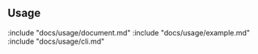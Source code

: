## Usage

:include "docs/usage/document.md"
:include "docs/usage/example.md"
:include "docs/usage/cli.md"

